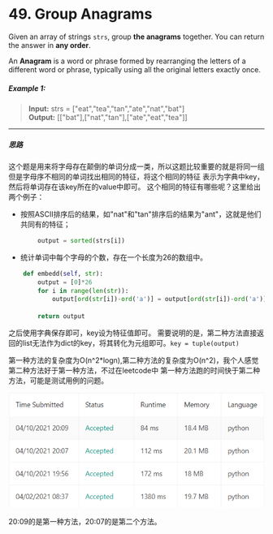 # 49. Group Anagrams
Given an array of strings `strs`, group **the anagrams** together. You can return the answer in
**any order**.

An **Anagram** is a word or phrase formed by rearranging the letters of a different word or phrase, typically using all the
original letters exactly once.

##### Example 1:
> **Input:** strs = ["eat","tea","tan","ate","nat","bat"]  
> **Output:** [["bat"],["nat","tan"],["ate","eat","tea"]]

---
##### 思路
这个题是用来将字母存在颠倒的单词分成一类，所以这题比较重要的就是将同一组但是字母序不相同的单词找出相同的特征，将这个相同的特征
表示为字典中key，然后将单词存在该key所在的value中即可。
这个相同的特征有哪些呢？这里给出两个例子：
* 按照ASCII排序后的结果，如"nat"和"tan"排序后的结果为"ant"，这就是他们共同有的特征；
```python
        output = sorted(strs[i])
```
* 统计单词中每个字母的个数，存在一个长度为26的数组中。
```python
    def embedd(self, str):
        output = [0]*26
        for i in range(len(str)):
            output[ord(str[i])-ord('a')] = output[ord(str[i])-ord('a')] + 1

        return output
```
之后使用字典保存即可，key设为特征值即可。
需要说明的是，第二种方法直接返回的list无法作为dict的key，将其转化为元组即可。`key = tuple(output)`

第一种方法的复杂度为O(n^2*logn),第二种方法的复杂度为O(n^2)，我个人感觉第二种方法好于第一种方法，不过在leetcode中
第一种方法跑的时间快于第二种方法，可能是测试用例的问题。

![提交结果](./Source/result.png)  

20:09的是第一种方法，20:07的是第二个方法。
